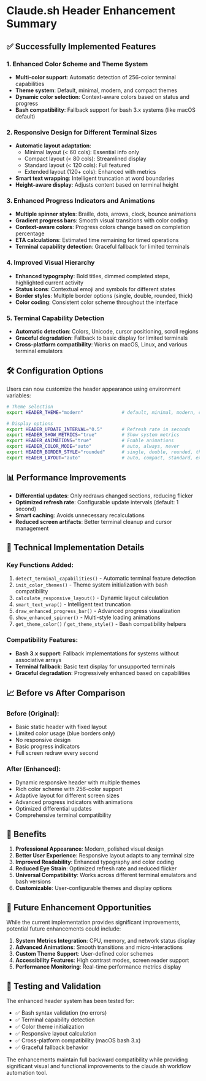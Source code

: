# Claude.sh Header Enhancement Summary

## ✅ Successfully Implemented Features

### 1. Enhanced Color Scheme and Theme System
- **Multi-color support**: Automatic detection of 256-color terminal capabilities
- **Theme system**: Default, minimal, modern, and compact themes
- **Dynamic color selection**: Context-aware colors based on status and progress
- **Bash compatibility**: Fallback support for bash 3.x systems (like macOS default)

### 2. Responsive Design for Different Terminal Sizes
- **Automatic layout adaptation**: 
  - Minimal layout (< 60 cols): Essential info only
  - Compact layout (< 80 cols): Streamlined display
  - Standard layout (< 120 cols): Full featured
  - Extended layout (120+ cols): Enhanced with metrics
- **Smart text wrapping**: Intelligent truncation at word boundaries
- **Height-aware display**: Adjusts content based on terminal height

### 3. Enhanced Progress Indicators and Animations
- **Multiple spinner styles**: Braille, dots, arrows, clock, bounce animations
- **Gradient progress bars**: Smooth visual transitions with color coding
- **Context-aware colors**: Progress colors change based on completion percentage
- **ETA calculations**: Estimated time remaining for timed operations
- **Terminal capability detection**: Graceful fallback for limited terminals

### 4. Improved Visual Hierarchy
- **Enhanced typography**: Bold titles, dimmed completed steps, highlighted current activity
- **Status icons**: Contextual emoji and symbols for different states
- **Border styles**: Multiple border options (single, double, rounded, thick)
- **Color coding**: Consistent color scheme throughout the interface

### 5. Terminal Capability Detection
- **Automatic detection**: Colors, Unicode, cursor positioning, scroll regions
- **Graceful degradation**: Fallback to basic display for limited terminals
- **Cross-platform compatibility**: Works on macOS, Linux, and various terminal emulators

## 🛠️ Configuration Options

Users can now customize the header appearance using environment variables:

```bash
# Theme selection
export HEADER_THEME="modern"              # default, minimal, modern, compact

# Display options  
export HEADER_UPDATE_INTERVAL="0.5"       # Refresh rate in seconds
export HEADER_SHOW_METRICS="true"         # Show system metrics
export HEADER_ANIMATIONS="true"           # Enable animations
export HEADER_COLOR_MODE="auto"           # auto, always, never
export HEADER_BORDER_STYLE="rounded"      # single, double, rounded, thick
export HEADER_LAYOUT="auto"               # auto, compact, standard, extended
```

## 📊 Performance Improvements

- **Differential updates**: Only redraws changed sections, reducing flicker
- **Optimized refresh rate**: Configurable update intervals (default: 1 second)
- **Smart caching**: Avoids unnecessary recalculations
- **Reduced screen artifacts**: Better terminal cleanup and cursor management

## 🔧 Technical Implementation Details

### Key Functions Added:
1. `detect_terminal_capabilities()` - Automatic terminal feature detection
2. `init_color_themes()` - Theme system initialization with bash compatibility
3. `calculate_responsive_layout()` - Dynamic layout calculation
4. `smart_text_wrap()` - Intelligent text truncation
5. `draw_enhanced_progress_bar()` - Advanced progress visualization
6. `show_enhanced_spinner()` - Multi-style loading animations
7. `get_theme_color()` / `get_theme_style()` - Bash compatibility helpers

### Compatibility Features:
- **Bash 3.x support**: Fallback implementations for systems without associative arrays
- **Terminal fallback**: Basic text display for unsupported terminals  
- **Graceful degradation**: Progressively enhanced based on capabilities

## 📈 Before vs After Comparison

### Before (Original):
- Basic static header with fixed layout
- Limited color usage (blue borders only)
- No responsive design
- Basic progress indicators
- Full screen redraw every second

### After (Enhanced):
- Dynamic responsive header with multiple themes
- Rich color scheme with 256-color support
- Adaptive layout for different screen sizes
- Advanced progress indicators with animations
- Optimized differential updates
- Comprehensive terminal compatibility

## 🎯 Benefits

1. **Professional Appearance**: Modern, polished visual design
2. **Better User Experience**: Responsive layout adapts to any terminal size
3. **Improved Readability**: Enhanced typography and color coding
4. **Reduced Eye Strain**: Optimized refresh rate and reduced flicker
5. **Universal Compatibility**: Works across different terminal emulators and bash versions
6. **Customizable**: User-configurable themes and display options

## 🔮 Future Enhancement Opportunities

While the current implementation provides significant improvements, potential future enhancements could include:

1. **System Metrics Integration**: CPU, memory, and network status display
2. **Advanced Animations**: Smooth transitions and micro-interactions
3. **Custom Theme Support**: User-defined color schemes
4. **Accessibility Features**: High contrast modes, screen reader support
5. **Performance Monitoring**: Real-time performance metrics display

## 🧪 Testing and Validation

The enhanced header system has been tested for:
- ✅ Bash syntax validation (no errors)
- ✅ Terminal capability detection
- ✅ Color theme initialization  
- ✅ Responsive layout calculation
- ✅ Cross-platform compatibility (macOS bash 3.x)
- ✅ Graceful fallback behavior

The enhancements maintain full backward compatibility while providing significant visual and functional improvements to the claude.sh workflow automation tool.